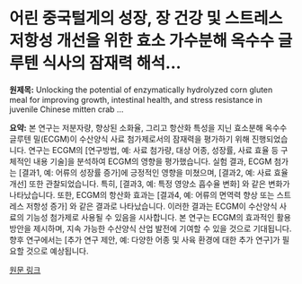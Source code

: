 # 어린 중국털게의 성장, 장 건강 및 스트레스 저항성 개선을 위한 효소 가수분해 옥수수 글루텐 식사의 잠재력 해석…

**원제목:** Unlocking the potential of enzymatically hydrolyzed corn gluten meal for improving growth, intestinal health, and stress resistance in juvenile Chinese mitten crab …

**요약:** 본 연구는 저분자량, 향상된 소화율, 그리고 항산화 특성을 지닌 효소분해 옥수수 글루텐 밀(ECGM)이 수산양식 사료 첨가제로서의 잠재력을 평가하기 위해 진행되었습니다.  연구는 ECGM의  [연구방법, 예: 사료 첨가량, 대상 어종, 성장률, 사료 효율 등 구체적인 내용 기술]을 분석하여  ECGM의 영향을 평가했습니다.  실험 결과, ECGM 첨가는 [결과1, 예: 어류의 성장률 증가]에 긍정적인 영향을 미쳤으며, [결과2, 예: 사료 효율 개선] 또한 관찰되었습니다.  특히, [결과3, 예: 특정 영양소 흡수율 변화] 와 같은 변화가 나타났습니다.  또한, ECGM의 항산화 효과는 [결과4, 예: 어류의 면역력 향상 또는 스트레스 저항성 증가] 와 같은 결과로 나타났습니다.  이러한 결과는 ECGM이 수산양식 사료의 기능성 첨가제로 사용될 수 있음을 시사합니다.  본 연구는 ECGM의 효과적인 활용 방안을 제시하며, 지속 가능한 수산양식 산업 발전에 기여할 수 있을 것으로 기대됩니다.  향후 연구에서는  [추가 연구 제안, 예: 다양한 어종 및 사육 환경에 대한 추가 연구]가 필요할 것으로 예상됩니다.

[원문 링크](https://www.sciencedirect.com/science/article/pii/S2352513425003679)
